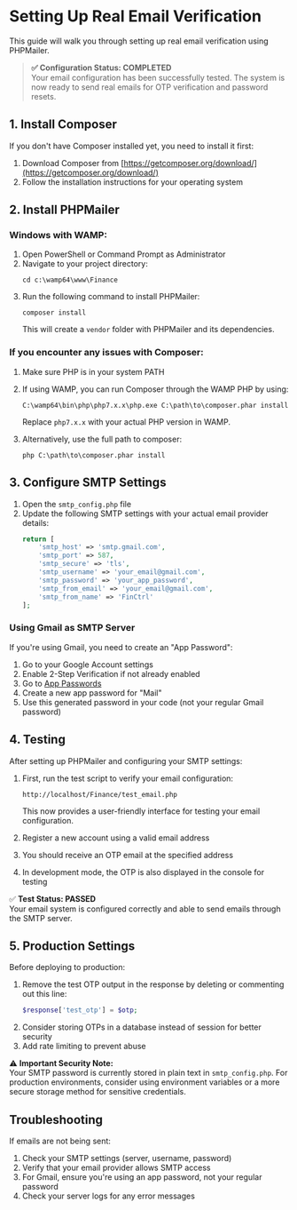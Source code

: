 # Setting Up Real Email Verification

This guide will walk you through setting up real email verification using PHPMailer.

> **✅ Configuration Status: COMPLETED**  
> Your email configuration has been successfully tested. The system is now ready to send real emails for OTP verification and password resets.

## 1. Install Composer

If you don't have Composer installed yet, you need to install it first:

1. Download Composer from [https://getcomposer.org/download/](https://getcomposer.org/download/)
2. Follow the installation instructions for your operating system

## 2. Install PHPMailer

### Windows with WAMP:

1. Open PowerShell or Command Prompt as Administrator
2. Navigate to your project directory:
   ```
   cd c:\wamp64\www\Finance
   ```
3. Run the following command to install PHPMailer:
   ```
   composer install
   ```
   This will create a `vendor` folder with PHPMailer and its dependencies.

### If you encounter any issues with Composer:

1. Make sure PHP is in your system PATH
2. If using WAMP, you can run Composer through the WAMP PHP by using:
   ```
   C:\wamp64\bin\php\php7.x.x\php.exe C:\path\to\composer.phar install
   ```
   Replace `php7.x.x` with your actual PHP version in WAMP.

3. Alternatively, use the full path to composer:
   ```
   php C:\path\to\composer.phar install
   ```

## 3. Configure SMTP Settings

1. Open the `smtp_config.php` file
2. Update the following SMTP settings with your actual email provider details:
   ```php
   return [
       'smtp_host' => 'smtp.gmail.com',
       'smtp_port' => 587,
       'smtp_secure' => 'tls',
       'smtp_username' => 'your_email@gmail.com',
       'smtp_password' => 'your_app_password',
       'smtp_from_email' => 'your_email@gmail.com',
       'smtp_from_name' => 'FinCtrl'
   ];
   ```

### Using Gmail as SMTP Server

If you're using Gmail, you need to create an "App Password":

1. Go to your Google Account settings
2. Enable 2-Step Verification if not already enabled
3. Go to [App Passwords](https://myaccount.google.com/apppasswords)
4. Create a new app password for "Mail"
5. Use this generated password in your code (not your regular Gmail password)

## 4. Testing

After setting up PHPMailer and configuring your SMTP settings:

1. First, run the test script to verify your email configuration:
   ```
   http://localhost/Finance/test_email.php
   ```
   This now provides a user-friendly interface for testing your email configuration.

2. Register a new account using a valid email address
3. You should receive an OTP email at the specified address
4. In development mode, the OTP is also displayed in the console for testing

✅ **Test Status: PASSED**  
Your email system is configured correctly and able to send emails through the SMTP server.

## 5. Production Settings

Before deploying to production:

1. Remove the test OTP output in the response by deleting or commenting out this line:
   ```php
   $response['test_otp'] = $otp;
   ```
2. Consider storing OTPs in a database instead of session for better security
3. Add rate limiting to prevent abuse

⚠️ **Important Security Note:**  
Your SMTP password is currently stored in plain text in `smtp_config.php`. For production environments, consider using environment variables or a more secure storage method for sensitive credentials.

## Troubleshooting

If emails are not being sent:

1. Check your SMTP settings (server, username, password)
2. Verify that your email provider allows SMTP access
3. For Gmail, ensure you're using an app password, not your regular password
4. Check your server logs for any error messages